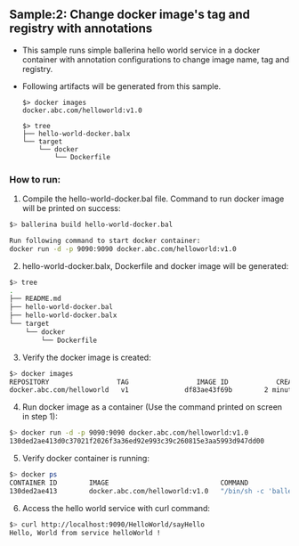 ## Sample:2: Change docker image's tag and registry with annotations

- This sample runs simple ballerina hello world service in a docker container with annotation configurations to 
change image name, tag and registry. 

- Following artifacts will be generated from this sample.
    ``` 
    $> docker images
    docker.abc.com/helloworld:v1.0
    
    $> tree
    ├── hello-world-docker.balx
    └── target
        └── docker
            └── Dockerfile
    ```
### How to run:

1. Compile the  hello-world-docker.bal file. Command to run docker image will be printed on success:
```bash
$> ballerina build hello-world-docker.bal

Run following command to start docker container: 
docker run -d -p 9090:9090 docker.abc.com/helloworld:v1.0
```

2. hello-world-docker.balx, Dockerfile and docker image will be generated: 
```bash
$> tree
.
├── README.md
├── hello-world-docker.bal
├── hello-world-docker.balx
└── target
    └── docker
        └── Dockerfile
```

3. Verify the docker image is created:
```bash
$> docker images
REPOSITORY                 TAG                 IMAGE ID            CREATED              SIZE
docker.abc.com/helloworld   v1              df83ae43f69b        2 minutes ago        102MB

```

4. Run docker image as a container (Use the command printed on screen in step 1):
```bash
$> docker run -d -p 9090:9090 docker.abc.com/helloworld:v1.0
130ded2ae413d0c37021f2026f3a36ed92e993c39c260815e3aa5993d947dd00
```

5. Verify docker container is running:
```bash
$> docker ps
CONTAINER ID        IMAGE                            COMMAND                  CREATED                  STATUS              PORTS                    NAMES
130ded2ae413        docker.abc.com/helloworld:v1.0   "/bin/sh -c 'balleri…"   Less than a second ago   Up 3 seconds        0.0.0.0:9090->9090/tcp   thirsty_hopper
```

6. Access the hello world service with curl command:
```bash
$> curl http://localhost:9090/HelloWorld/sayHello
Hello, World from service helloWorld !
```